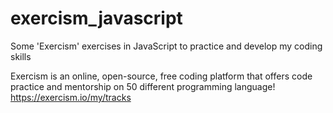 # exercism_javascript

Some 'Exercism' exercises in JavaScript to practice and develop my coding skills

Exercism is an online, open-source, free coding platform that offers code practice and mentorship on 50 different programming language!
https://exercism.io/my/tracks

